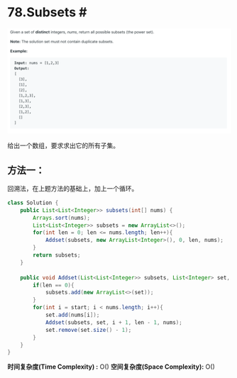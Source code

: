 # 78.Subsets \#

![](.gitbook/assets/image%20%2860%29.png)

给出一个数组，要求求出它的所有子集。

## 方法一：

回溯法，在上题方法的基础上，加上一个循环。

```java
class Solution {
    public List<List<Integer>> subsets(int[] nums) {
        Arrays.sort(nums);
        List<List<Integer>> subsets = new ArrayList<>();
        for(int len = 0; len <= nums.length; len++){
            Addset(subsets, new ArrayList<Integer>(), 0, len, nums);
        }
        return subsets;
    }
    
    public void Addset(List<List<Integer>> subsets, List<Integer> set, int start, int len, int[] nums){
        if(len == 0){
            subsets.add(new ArrayList<>(set));
        }
        for(int i = start; i < nums.length; i++){
            set.add(nums[i]);
            Addset(subsets, set, i + 1, len - 1, nums);
            set.remove(set.size() - 1);
        }
    }
}
```

**时间复杂度\(Time Complexity\) :** O\(\)          **空间复杂度\(Space Complexity\):** O\(\)

